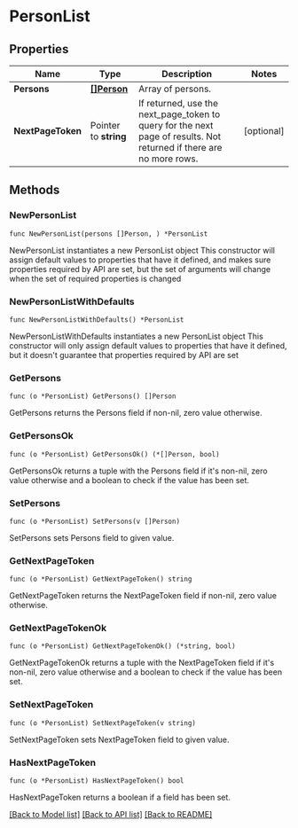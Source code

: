 # PersonList

## Properties

Name | Type | Description | Notes
------------ | ------------- | ------------- | -------------
**Persons** | [**[]Person**](Person.md) | Array of persons. | 
**NextPageToken** | Pointer to **string** | If returned, use the next_page_token to query for the next page of results. Not returned if there are no more rows. | [optional] 

## Methods

### NewPersonList

`func NewPersonList(persons []Person, ) *PersonList`

NewPersonList instantiates a new PersonList object
This constructor will assign default values to properties that have it defined,
and makes sure properties required by API are set, but the set of arguments
will change when the set of required properties is changed

### NewPersonListWithDefaults

`func NewPersonListWithDefaults() *PersonList`

NewPersonListWithDefaults instantiates a new PersonList object
This constructor will only assign default values to properties that have it defined,
but it doesn't guarantee that properties required by API are set

### GetPersons

`func (o *PersonList) GetPersons() []Person`

GetPersons returns the Persons field if non-nil, zero value otherwise.

### GetPersonsOk

`func (o *PersonList) GetPersonsOk() (*[]Person, bool)`

GetPersonsOk returns a tuple with the Persons field if it's non-nil, zero value otherwise
and a boolean to check if the value has been set.

### SetPersons

`func (o *PersonList) SetPersons(v []Person)`

SetPersons sets Persons field to given value.


### GetNextPageToken

`func (o *PersonList) GetNextPageToken() string`

GetNextPageToken returns the NextPageToken field if non-nil, zero value otherwise.

### GetNextPageTokenOk

`func (o *PersonList) GetNextPageTokenOk() (*string, bool)`

GetNextPageTokenOk returns a tuple with the NextPageToken field if it's non-nil, zero value otherwise
and a boolean to check if the value has been set.

### SetNextPageToken

`func (o *PersonList) SetNextPageToken(v string)`

SetNextPageToken sets NextPageToken field to given value.

### HasNextPageToken

`func (o *PersonList) HasNextPageToken() bool`

HasNextPageToken returns a boolean if a field has been set.


[[Back to Model list]](../../README.md#documentation-for-models) [[Back to API list]](../../README.md#documentation-for-api-endpoints) [[Back to README]](../../README.md)


